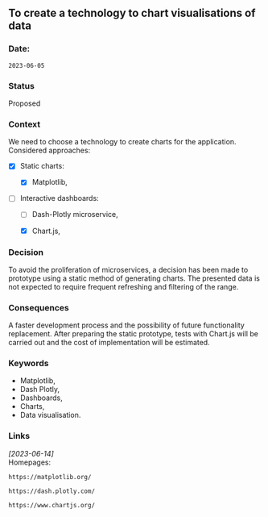 ## To create a technology to chart visualisations of data


### Date: 
`2023-06-05`


### Status  
Proposed


### Context  
We need to choose a technology to create charts for the application.\
Considered approaches: 
- [x] Static charts:
	- [x] Matplotlib,


- [ ] Interactive dashboards:
	- [ ] Dash-Plotly microservice,
    - [x] Chart.js,


### Decision  
To avoid the proliferation of microservices, a decision has been made to prototype using a static method of generating charts. 
The presented data is not expected to require frequent refreshing and filtering of the range.


### Consequences  
A faster development process and the possibility of future functionality replacement.
After preparing the static prototype, tests with Chart.js will be carried out and the cost of implementation will be estimated.


### Keywords
-   Matplotlib,
-   Dash Plotly,
-   Dashboards,
-   Charts,
-   Data visualisation.


### Links
*[2023-06-14]*\
Homepages:

	https://matplotlib.org/

    https://dash.plotly.com/

	https://www.chartjs.org/
